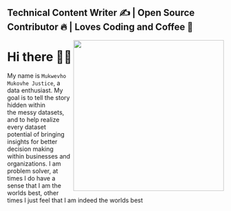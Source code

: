 
## Technical Content Writer :writing_hand: |  Open Source Contributor :fire:  | Loves Coding and Coffee :space_invader:


<html>
  <img align="right" src="https://github.com/Mikovhe/Mikovhe/blob/master/github.jpg" class="card-img" width="350" height="350"  alt="" />
</html>





# Hi there :raising_hand_man:
My name is `Mukwevho Mukovhe Justice`, a data enthusiast. My
goal is to tell the story hidden within<br/> the messy datasets, and
to help realize every dataset potential of bringing insights for
better decision making<br/> within businesses and organizations.
I am problem solver, at times I do have a sense that I am the<br/>
worlds best, other times I just feel that I am indeed the worlds best<br/>
